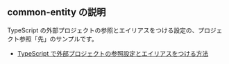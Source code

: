 ## common-entity の説明

TypeScript の外部プロジェクトの参照とエイリアスをつける設定の、プロジェクト参照「先」のサンプルです。

- [TypeScript で外部プロジェクトの参照設定とエイリアスをつける方法](https://www.aruse.net/entry/2022/10/25/001104)
